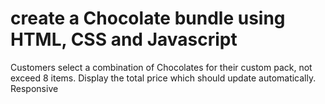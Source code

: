 # create a Chocolate bundle using HTML, CSS and Javascript
Customers select a combination of Chocolates for their custom pack, not exceed 8 items.
Display the total price which should update automatically.
Responsive
